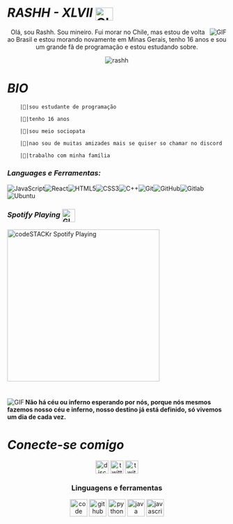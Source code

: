 















#                                                                     *RASHH - XLVII* <img align="center" alt="GIF" src="https://cdn.discordapp.com/attachments/756887281465557032/795764596086407188/brasil_flag.gif" width="40" height="30" />                              



<img align="right" alt="GIF" src="https://cdn.discordapp.com/attachments/784794074531364894/785040894578786304/e605bff4647a133f17044335c7fbdd02.gif" />

<p align="center">Olá, sou Rashh. Sou mineiro. Fui morar no Chile, mas estou de volta ao Brasil e estou morando novamente em Minas Gerais, tenho 16 anos e sou um grande fã de programação e estou estudando sobre. </p>

<p align="center"> <img src="https://komarev.com/ghpvc/?username=rashh&color=060606" alt="rashh" /> </p>

#                                                                   *BIO* 

        |🔰|sou estudante de programação

        |🔰|tenho 16 anos

        |🔰|sou meio sociopata

        |🔰|nao sou de muitas amizades mais se quiser so chamar no discord 

        |🔰|trabalho com minha família 



     
###  *Languages e Ferramentas:*
![JavaScript](https://img.shields.io/badge/-JavaScript-black?style=flat-square&logo=javascript)![React](https://img.shields.io/badge/-React-black?style=flat-square&logo=react)![HTML5](https://img.shields.io/badge/-HTML5-black?style=flat-square&logo=html5&logoColor=white)![CSS3](https://img.shields.io/badge/-CSS3-black?style=flat-square&logo=css3)![C++](https://img.shields.io/badge/-C++-black?style=flat-square&logo=c)![Git](https://img.shields.io/badge/-Git-black?style=flat-square&logo=git)![GitHub](https://img.shields.io/badge/-GitHub-black?style=flat-square&logo=github)![Gitlab](https://img.shields.io/badge/-Gitlab-black?style=flat-square&logo=gitlab)![Ubuntu](https://img.shields.io/badge/-Ubuntu-black?style=flat-square&logo=ubuntu)

### *Spotify Playing* <img align="center" alt="GIF" src="https://cdn.discordapp.com/attachments/756887281465557032/795766383367422002/musicatopUA.gif" width="30" height="30" />

[<img src="https://now-playing-codeSTACKr.vercel.app/api/spotify-playing" alt="codeSTACKr Spotify Playing" width="350" />](https://open.spotify.com/track/7mcdgAXmb35dakBnfDIv3q?si=sctTCqEwTD6PcF0FkwtRwQ)

#

<img align="left" alt="GIF" src="https://cdn.discordapp.com/attachments/784794074531364894/785042896575266826/Anime_12.gif" />

**Não há céu ou inferno esperando por nós, porque nós mesmos fazemos nosso céu e inferno, nosso destino já está definido, só vivemos um dia de cada vez.**

#                         *Conecte-se comigo*


<p align="center">
<a href="/" target="blank"><img align="center" src="https://simpleicons.org/icons/discord.svg" alt="discord" height="30" width="30"/></a>
<a href="https://twitter.com/@Rxshh47" target="blank"><img align="center" src="https://simpleicons.org/icons/twitter.svg" alt="twitter" height="30" width="30"/></a>
<a href="https://twitch.tv/rashh" target="blank"><img align="center" src="https://simpleicons.org/icons/twitch.svg" alt="twitch" height="30" width="30"/></a>
</p>


<h3 align="center">Linguagens e ferramentas</h3>
<p align="center"><img src="https://simpleicons.org/icons/visualstudiocode.svg" title="Visual Studio Code" alt="code" width="40" height="40"/>
<img src="https://simpleicons.org/icons/github.svg" title="GitHub" alt="github" width="40" height="40"/>
<img src="https://simpleicons.org/icons/python.svg" title="Python" alt="python" width="40" height="40"/>
<img src="https://simpleicons.org/icons/java.svg" title="Java" alt="java" width="40" height="40"/>
<img src="https://simpleicons.org/icons/javascript.svg" title="JavaScript" alt="javascript" width="40" height="40"/></p>
